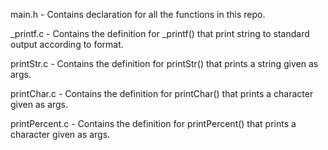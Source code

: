 main.h - Contains declaration for all the functions in this repo.


_printf.c - Contains the definition for _printf() that print string to standard output according to format.


printStr.c - Contains the definition for printStr() that prints a string given as args.


printChar.c - Contains the definition for printChar() that prints a character given as args.


printPercent.c - Contains the definition for printPercent() that prints a character given as args.
